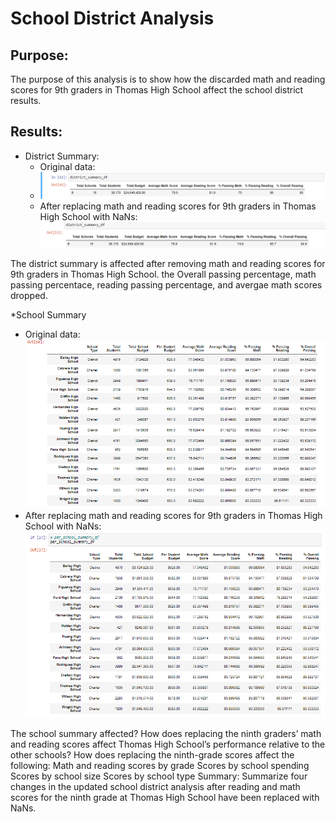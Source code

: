 # School District Analysis
## Purpose:
The purpose of this analysis is to show how the discarded math and reading scores for 9th graders in Thomas High School affect the school district results.

## Results:
* District Summary:
  * Original data:
  * ![DSdf](/Resources/DSdf.png)
  * After replacing math and reading scores for 9th graders in Thomas High School with NaNs:
  ![NewDSdf](/Resources/NewDSdf.png)

The district summary is affected after removing math and reading scores for 9th graders in Thomas High School. the Overall passing percentage, math passing percentace, reading passing percentage, and avergae math scores dropped.

*School Summary
 * Original data:
 ![SSdf](/Resources/SSdf.png)
 * After replacing math and reading scores for 9th graders in Thomas High School with NaNs:
 ![NewSSdf](/Resources/NewSSdf.png)
 
The school summary affected?
How does replacing the ninth graders’ math and reading scores affect Thomas High School’s performance relative to the other schools?
How does replacing the ninth-grade scores affect the following:
Math and reading scores by grade
Scores by school spending
Scores by school size
Scores by school type
Summary: Summarize four changes in the updated school district analysis after reading and math scores for the ninth grade at Thomas High School have been replaced with NaNs.
